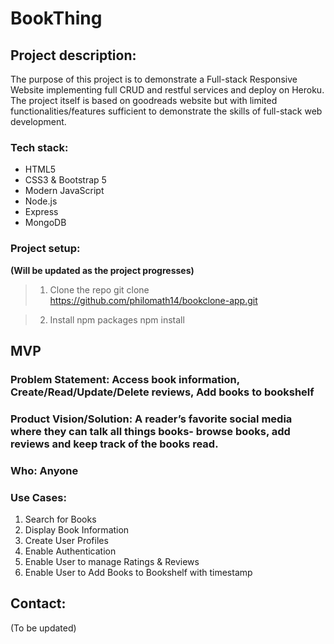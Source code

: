 # **BookThing**
## **Project description:**
The purpose of this project is to demonstrate a Full-stack Responsive Website implementing full CRUD and restful services and deploy on Heroku. The project itself is based on goodreads website but with limited functionalities/features sufficient to demonstrate the skills of full-stack web development.

### **Tech stack:**
* HTML5
* CSS3 & Bootstrap 5
* Modern JavaScript
* Node.js
* Express
* MongoDB


### **Project setup:**
**(Will be updated as the project progresses)**
> 1. Clone the repo
	git clone https://github.com/philomath14/bookclone-app.git

> 2.  Install npm packages
	npm install 


## **MVP**

### **Problem Statement:** Access book information, Create/Read/Update/Delete reviews, Add books to bookshelf

### **Product Vision/Solution:** A reader’s favorite social media where they can talk all things books- browse books, add reviews and keep track of the books read.

### **Who:** Anyone

### **Use Cases:**
1. Search for Books
1. Display Book Information
1. Create User Profiles
1. Enable Authentication
1. Enable User to manage Ratings & Reviews
1. Enable User to Add Books to Bookshelf with timestamp



## **Contact:**
(To be updated)
